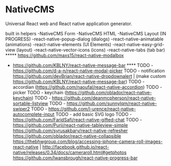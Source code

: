 # NativeCMS
Universal React web and React native application generator.

built in helpers
-NativeCMS Form
-NativeCMS HTML
-NativeCMS Layout (IN PROGRESS)
-react-native-popup-dialog (dialogs)
-react-native-animatable (animations)
-react-native-elements (UI Elements)
-react-native-easy-grid-view (layout)
-react-native-vector-icons (icons)
-react-native-tabs (tab bar)
***** https://github.com/maxs15/react-native-modalbox
- https://github.com/KBLNY/react-native-message-bar ****
TODO - https://github.com/d-a-n/react-native-modal-picker
TODO - notification https://github.com/devBrian/react-native-dropdownalert  | (make custom https://github.com/KBLNY/react-native-message-bar)
TODO - accordian (https://github.com/naoufal/react-native-accordion)
TODO - picker
TODO - keychain (https://github.com/oblador/react-native-keychain)
TODO - https://github.com/deanmcpherson/react-native-sortable-listview 
TODO - https://github.com/sunnylqm/react-native-swiper2
TODO - https://github.com/l-urence/react-native-autocomplete-input
TODO - add basic SVG logo
TODO - https://github.com/FaridSafi/react-native-gifted-chat
TODO - https://github.com/Purii/react-native-tableview-simple 
https://github.com/syrusakbary/react-native-refresher 
https://github.com/oblador/react-native-collapsible 
https://thebhwgroup.com/blog/accessing-iphone-camera-roll-images-react-native | http://facebook.github.io/react-native/releases/0.34/docs/cameraroll.html#getphotos
https://github.com/lwansbrough/react-native-progress-bar